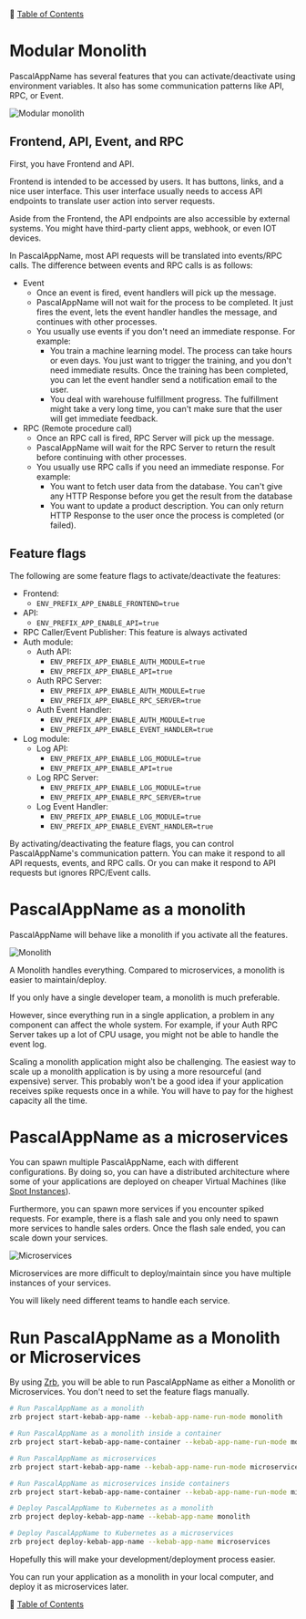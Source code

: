 🔖 [Table of Contents](../README.md)

# Modular Monolith

PascalAppName has several features that you can activate/deactivate using environment variables. It also has some communication patterns like API, RPC, or Event.

![Modular monolith](images/fastapp.png)

## Frontend, API, Event, and RPC

First, you have Frontend and API.

Frontend is intended to be accessed by users. It has buttons, links, and a nice user interface. This user interface usually needs to access API endpoints to translate user action into server requests.

Aside from the Frontend, the API endpoints are also accessible by external systems. You might have third-party client apps, webhook, or even IOT devices.

In PascalAppName, most API requests will be translated into events/RPC calls. The difference between events and RPC calls is as follows:

- Event
    - Once an event is fired, event handlers will pick up the message.
    - PascalAppName will not wait for the process to be completed. It just fires the event, lets the event handler handles the message, and continues with other processes.
    - You usually use events if you don't need an immediate response. For example:
        - You train a machine learning model. The process can take hours or even days. You just want to trigger the training, and you don't need immediate results. Once the training has been completed, you can let the event handler send a notification email to the user.
        - You deal with warehouse fulfillment progress. The fulfillment might take a very long time, you can't make sure that the user will get immediate feedback.
- RPC (Remote procedure call)
    - Once an RPC call is fired, RPC Server will pick up the message.
    - PascalAppName will wait for the RPC Server to return the result before continuing with other processes.
    - You usually use RPC calls if you need an immediate response. For example:
        - You want to fetch user data from the database. You can't give any HTTP Response before you get the result from the database
        - You want to update a product description. You can only return HTTP Response to the user once the process is completed (or failed).

## Feature flags

The following are some feature flags to activate/deactivate the features:

- Frontend:
    - `ENV_PREFIX_APP_ENABLE_FRONTEND=true`
- API:
    - `ENV_PREFIX_APP_ENABLE_API=true`
- RPC Caller/Event Publisher: This feature is always activated
- Auth module:
    - Auth API:
        - `ENV_PREFIX_APP_ENABLE_AUTH_MODULE=true`
        - `ENV_PREFIX_APP_ENABLE_API=true`
    - Auth RPC Server:
        - `ENV_PREFIX_APP_ENABLE_AUTH_MODULE=true`
        - `ENV_PREFIX_APP_ENABLE_RPC_SERVER=true`
    - Auth Event Handler:
        - `ENV_PREFIX_APP_ENABLE_AUTH_MODULE=true`
        - `ENV_PREFIX_APP_ENABLE_EVENT_HANDLER=true`
- Log module:
    - Log API:
        - `ENV_PREFIX_APP_ENABLE_LOG_MODULE=true`
        - `ENV_PREFIX_APP_ENABLE_API=true`
    - Log RPC Server:
        - `ENV_PREFIX_APP_ENABLE_LOG_MODULE=true`
        - `ENV_PREFIX_APP_ENABLE_RPC_SERVER=true`
    - Log Event Handler:
        - `ENV_PREFIX_APP_ENABLE_LOG_MODULE=true`
        - `ENV_PREFIX_APP_ENABLE_EVENT_HANDLER=true`

By activating/deactivating the feature flags, you can control PascalAppName's communication pattern. You can make it respond to all API requests, events, and RPC calls. Or you can make it respond to API requests but ignores RPC/Event calls.


# PascalAppName as a monolith

PascalAppName will behave like a monolith if you activate all the features.

![Monolith](images/fastapp-monolith.png)

A Monolith handles everything. Compared to microservices, a monolith is easier to maintain/deploy.

If you only have a single developer team, a monolith is much preferable.

However, since everything run in a single application, a problem in any component can affect the whole system. For example, if your Auth RPC Server takes up a lot of CPU usage, you might not be able to handle the event log.

Scaling a monolith application might also be challenging. The easiest way to scale up a monolith application is by using a more resourceful (and expensive) server. This probably won't be a good idea if your application receives spike requests once in a while. You will have to pay for the highest capacity all the time.

# PascalAppName as a microservices

You can spawn multiple PascalAppName, each with different configurations. By doing so, you can have a distributed architecture where some of your applications are deployed on cheaper Virtual Machines (like [Spot Instances](https://docs.aws.amazon.com/AWSEC2/latest/UserGuide/using-spot-instances.html)).

Furthermore, you can spawn more services if you encounter spiked requests. For example, there is a flash sale and you only need to spawn more services to handle sales orders. Once the flash sale ended, you can scale down your services.

![Microservices](images/fastapp-microservices.png)

Microservices are more difficult to deploy/maintain since you have multiple instances of your services.

You will likely need different teams to handle each service.

# Run PascalAppName as a Monolith or Microservices

By using [Zrb](https://pypi.org/project/zrb), you will be able to run PascalAppName as either a Monolith or Microservices. You don't need to set the feature flags manually.

```bash
# Run PascalAppName as a monolith
zrb project start-kebab-app-name --kebab-app-name-run-mode monolith

# Run PascalAppName as a monolith inside a container
zrb project start-kebab-app-name-container --kebab-app-name-run-mode monolith

# Run PascalAppName as microservices
zrb project start-kebab-app-name --kebab-app-name-run-mode microservices

# Run PascalAppName as microservices inside containers
zrb project start-kebab-app-name-container --kebab-app-name-run-mode microservices

# Deploy PascalAppName to Kubernetes as a monolith
zrb project deploy-kebab-app-name --kebab-app-name monolith

# Deploy PascalAppName to Kubernetes as a microservices
zrb project deploy-kebab-app-name --kebab-app-name microservices
```

Hopefully this will make your development/deployment process easier.

You can run your application as a monolith in your local computer, and deploy it as microservices later.


🔖 [Table of Contents](../README.md)
